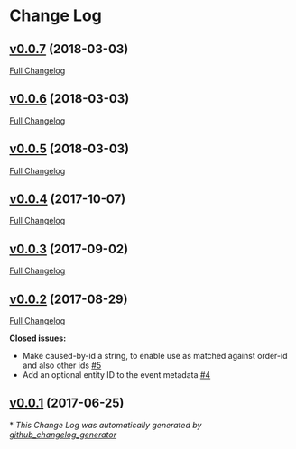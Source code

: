 # Change Log

## [v0.0.7](https://github.com/muoncore/stack-event/tree/v0.0.7) (2018-03-03)
[Full Changelog](https://github.com/muoncore/stack-event/compare/v0.0.6...v0.0.7)

## [v0.0.6](https://github.com/muoncore/stack-event/tree/v0.0.6) (2018-03-03)
[Full Changelog](https://github.com/muoncore/stack-event/compare/v0.0.5...v0.0.6)

## [v0.0.5](https://github.com/muoncore/stack-event/tree/v0.0.5) (2018-03-03)
[Full Changelog](https://github.com/muoncore/stack-event/compare/v0.0.4...v0.0.5)

## [v0.0.4](https://github.com/muoncore/stack-event/tree/v0.0.4) (2017-10-07)
[Full Changelog](https://github.com/muoncore/stack-event/compare/v0.0.3...v0.0.4)

## [v0.0.3](https://github.com/muoncore/stack-event/tree/v0.0.3) (2017-09-02)
[Full Changelog](https://github.com/muoncore/stack-event/compare/v0.0.2...v0.0.3)

## [v0.0.2](https://github.com/muoncore/stack-event/tree/v0.0.2) (2017-08-29)
[Full Changelog](https://github.com/muoncore/stack-event/compare/v0.0.1...v0.0.2)

**Closed issues:**

- Make caused-by-id a string, to enable use as matched against order-id and also other ids [\#5](https://github.com/muoncore/stack-event/issues/5)
- Add an optional entity ID to the event metadata [\#4](https://github.com/muoncore/stack-event/issues/4)

## [v0.0.1](https://github.com/muoncore/stack-event/tree/v0.0.1) (2017-06-25)


\* *This Change Log was automatically generated by [github_changelog_generator](https://github.com/skywinder/Github-Changelog-Generator)*
